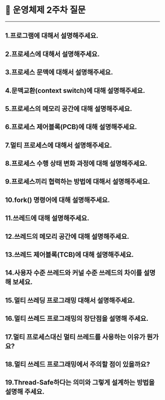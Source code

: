 # 📝 운영체제 2주차 질문

---

## 1.프로그램에 대해서 설명해주세요.



## 2.프로세스에 대해서 설명해주세요.


## 3.프로세스 문맥에 대해서 설명해주세요.


## 4.문맥교환(context switch)에 대해 설명해주세요.


## 5.프로세스의 메모리 공간에 대해 설명해주세요.



## 6.프로세스 제어블록(PCB)에 대해 설명해주세요. 


## 7.멀티 프로세스에 대해서 설명해주세요.


## 8.프로세스 수행 상태 변화 과정에 대해 설명해주세요.


## 9.프로세스끼리 협력하는 방법에 대해서 설명해주세요.


## 10.fork() 명령어에 대해 설명해주세요.


## 11.쓰레드에 대해 설명해주세요.


## 12.쓰레드의 메모리 공간에 대해 설명해주세요.


## 13.쓰레드 제어블록(TCB)에 대해 설명해주세요.


## 14.사용자 수준 쓰레드와 커널 수준 쓰레드의 차이를 설명해 보세요.


## 15.멀티 쓰레딩 프로그래밍 대해서 설명해주세요. 


## 16.멀티 쓰레드 프로그래밍의 장단점을 설명해 주세요.


## 17.멀티 프로세스대신 멀티 쓰레드를 사용하는 이유가 뭔가요?


## 18.멀티 쓰레드 프로그래밍에서 주의할 점이 있을까요?


## 19.Thread-Safe하다는 의미와 그렇게 설계하는 방법을 설명해 주세요.